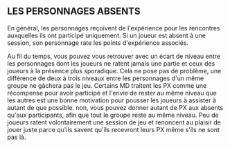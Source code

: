 ## LES PERSONNAGES ABSENTS


En général, les personnages reçoivent de l'expérience pour
les rencontres auxquelles ils ont participé uniquement. Si
un joueur est absent à une session, son personnage rate les
points d'expérience associés.

Au fil du temps, vous pouvez vous retrouver avec un écart
de niveau entre les personnages dont les joueurs ne ratent
jamais une partie et ceux des joueurs à la présence plus
sporadique. Cela ne pose pas de problème, une différence
de deux à trois niveaux entre les personnages d'un même
groupe ne gâchera pas le jeu. Certains MD traitent les PX
comme une récompense pour avoir participé et l'envie
de rester au même niveau que les autres est une bonne
motivation pour pousser les joueurs à assister à autant de
que possible.
non, vous pouvez donner autant de PX aux absents
qu'aux participants, afin que tout le groupe reste au même
niveau. Peu de joueurs ratent volontairement une session de
jeu et renoncent au plaisir de jouer juste parce qu'ils savent
qu'ils recevront leurs PX même s'ils ne sont pas là.
